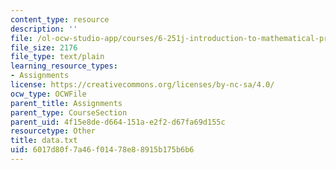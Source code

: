 ```yaml
---
content_type: resource
description: ''
file: /ol-ocw-studio-app/courses/6-251j-introduction-to-mathematical-programming-fall-2009/6017d80f7a46f01478e88915b175b6b6_data.txt
file_size: 2176
file_type: text/plain
learning_resource_types:
- Assignments
license: https://creativecommons.org/licenses/by-nc-sa/4.0/
ocw_type: OCWFile
parent_title: Assignments
parent_type: CourseSection
parent_uid: 4f15e8de-d664-151a-e2f2-d67fa69d155c
resourcetype: Other
title: data.txt
uid: 6017d80f-7a46-f014-78e8-8915b175b6b6
---
```

